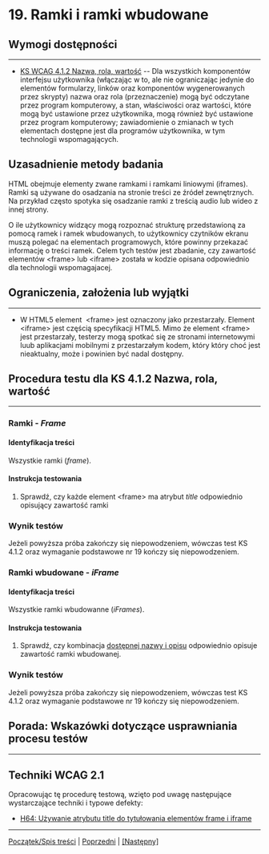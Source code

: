 # 19. Ramki i ramki wbudowane

## Wymogi dostępności
--------------------------
-   [KS WCAG 4.1.2 Nazwa, rola, wartość](http://www.w3.org/TR/UNDERSTANDING-WCAG20/ensure-compat-rsv.html) -- Dla wszystkich komponentów interfejsu użytkownika (włączając w to, ale nie ograniczając jedynie do elementów formularzy, linków oraz komponentów wygenerowanych przez skrypty) nazwa oraz rola (przeznaczenie) mogą być odczytane przez program komputerowy, a stan, właściwości oraz wartości, które mogą być ustawione przez użytkownika, mogą również być ustawione przez program komputerowy; zawiadomienie o zmianach w tych elementach dostępne jest dla programów użytkownika, w tym technologii wspomagających.

## Uzasadnienie metody badania
HTML  obejmuje elementy zwane ramkami i ramkami liniowymi (iframes). Ramki są używane do osadzania na stronie treści ze źródeł zewnętrznych. Na przykład często spotyka się osadzanie ramki z treścią audio lub wideo z innej strony.

O ile użytkownicy widzący mogą rozpoznać strukturę przedstawioną za pomocą ramek i ramek wbudowanych, to użytkownicy czytników ekranu muszą polegać na elementach programowych, które powinny przekazać informację o treści ramek. Celem tych testów jest zbadanie, czy zawartość elementów &lt;frame&gt; lub &lt;iframe&gt; została w kodzie opisana odpowiednio dla technologii wspomagajacej.   

## Ograniczenia, założenia lub wyjątki
---------------------------------------
- W HTML5 element  &lt;frame&gt; jest oznaczony jako przestarzały. Element &lt;iframe&gt; jest częścią specyfikacji HTML5. 
Mimo że element &lt;frame&gt; jest przestarzały, testerzy mogą spotkać się ze stronami internetowymi luub aplikacjami mobilnymi z przestarzałym kodem, który który choć jest nieaktualny, może i powinien być nadal dostępny.
 
## Procedura testu dla KS 4.1.2 Nazwa, rola, wartość
---------------------------------------------
### Ramki - _Frame_

#### Identyfikacja treści
Wszystkie ramki (*frame*).

#### Instrukcja testowania
1.  Sprawdź, czy każde element &lt;frame&gt; ma atrybut *title* odpowiednio opisujący zawartość ramki


### Wynik testów
Jeżeli powyższa próba zakończy się niepowodzeniem, wówczas test KS 4.1.2 oraz wymaganie podstawowe nr 19 kończy się niepowodzeniem.

### Ramki wbudowane - _iFrame_

#### Identyfikacja treści
Wszystkie ramki wbudowanne (*iFrames*).

#### Instrukcja testowania
1.  Sprawdź, czy kombinacja [dostępnej nazwy i opisu](https://www.w3.org/TR/html-aam-1.0/#iframe-element) odpowiednio opisuje zawartość ramki wbudowanej.

### Wynik testów
Jeżeli powyższa próba zakończy się niepowodzeniem, wówczas test KS 4.1.2 oraz wymaganie podstawowe nr 19 kończy się niepowodzeniem.

## Porada: Wskazówki dotyczące usprawniania procesu testów

---------------------------------------------
## Techniki WCAG 2.1
Opracowując tę procedurę testową, wzięto pod uwagę następujące wystarczające techniki i typowe defekty:
-   [H64: Używanie atrybutu title do tytułowania elementów frame i iframe](http://www.w3.org/TR/WCAG20-TECHS/H64.html)
    
----------------------------------------
[Początek/Spis treści](index.md) | [Poprzedni](18ArkuszeStylow.md) | [[Następny]](20WersjeAlternatywne.md)
